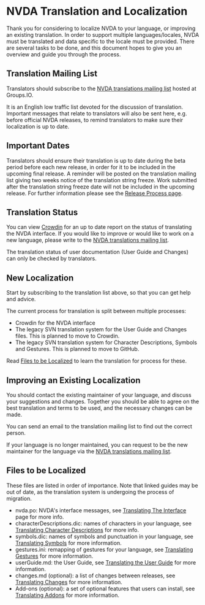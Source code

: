 # NVDA Translation and Localization

Thank you for considering to localize NVDA to your language, or improving an existing translation.
In order to support multiple languages/locales, NVDA must be translated and data specific to the locale must be provided.
There are several tasks to be done, and this document hopes to give you an overview and guide you through the process.

## Translation Mailing List
Translators should subscribe to the [NVDA translations mailing list](https://groups.io/g/nvda-translations) hosted at Groups.IO.

It is an English low traffic list devoted for the discussion of translation. 
Important messages that relate to translators will also be sent here, e.g. before official NVDA releases, to remind translators to make sure their localization is up to date.

## Important Dates

Translators should ensure their translation is up to date during the beta period before each new release, in order for it to be included in the upcoming final release.
A reminder will be posted on the translation mailing list giving two weeks notice of the translation string freeze.
Work submitted after the translation string freeze date will not be included in the upcoming release.
For further information please see the [Release Process page](https://github.com/nvaccess/nvda/blob/master/projectDocs/community/releaseProcess.md).

## Translation Status

You can view [Crowdin](https://crowdin.com/project/nvda) for an up to date report on the status of translating the NVDA interface.
If you would like to improve or would like to work on a new language, please write to the [NVDA translations mailing list](https://groups.io/g/nvda-translations).

The translation status of user documentation (User Guide and Changes) can only be checked by translators.

## New Localization
Start by subscribing to the translation list above, so that you can get help and advice.

The current process for translation is split between multiple processes:
- Crowdin for the NVDA interface
- The legacy SVN translation system for the User Guide and Changes files.
This is planned to move to Crowdin.
- The legacy SVN translation system for Character Descriptions, Symbols and Gestures.
This is planned to move to GitHub.

Read [Files to be Localized](#files-to-be-localized) to learn the translation for process for these.

## Improving an Existing Localization
You should contact the existing maintainer of your language, and discuss your suggestions and changes.
Together you should be able to agree on the best translation and terms to be used, and the necessary changes can be made.

You can send an email to the translation mailing list to find out the correct person. 

If your language is no longer maintained, you can request to be the new maintainer for the language via the [NVDA translations mailing list](https://groups.io/g/nvda-translations).

## Files to be Localized
These files are listed in order of importance.
Note that linked guides may be out of date, as the translation system is undergoing the process of migration.

- nvda.po: NVDA's interface messages, see [Translating The Interface](https://github.com/nvaccess/nvda/wiki/TranslatingTheInterface) page for more info.
- characterDescriptions.dic: names of characters in your language, see [Translating Character Descriptions](https://www.nvaccess.org/files/nvda/documentation/developerGuide.html#characterDescriptions) for more info.
- symbols.dic: names of symbols and punctuation in your language, see [Translating Symbols](https://www.nvaccess.org/files/nvda/documentation/developerGuide.html#symbolPronunciation) for more information.
- gestures.ini: remapping of gestures for your language, see [Translating Gestures](https://www.nvaccess.org/files/nvda/documentation/developerGuide.html#TranslatingGestures) for more information.
- userGuide.md: the User Guide, see [Translating the User Guide](https://github.com/nvaccess/nvda/wiki/TranslatingUserGuide) for more information.
- changes.md (optional): a list of changes between releases, see [Translating Changes](https://github.com/nvaccess/nvda/wiki/TranslatingChanges) for more information.
- Add-ons (optional): a set of optional features that users can install, see [Translating Addons](https://github.com/nvaccess/nvda/wiki/TranslatingAddons) for more information.
